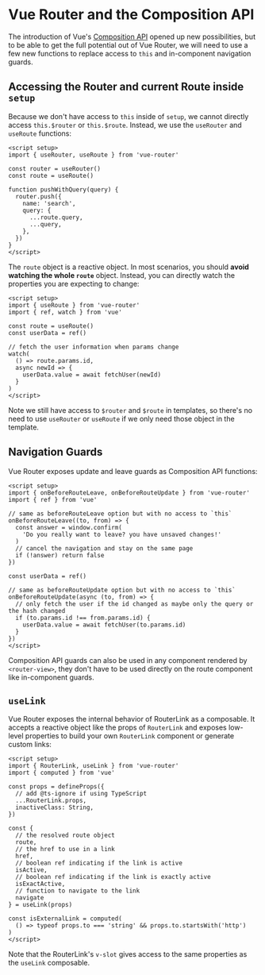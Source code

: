 # Vue Router and the Composition API

<VueSchoolLink
  href="https://vueschool.io/lessons/router-and-the-composition-api"
  title="Learn how to use Vue Router with the Composition API"
/>

The introduction of Vue's [Composition API](https://vuejs.org/guide/extras/composition-api-faq.html) opened up new possibilities, but to be able to get the full potential out of Vue Router, we will need to use a few new functions to replace access to `this` and in-component navigation guards.

## Accessing the Router and current Route inside `setup`

Because we don't have access to `this` inside of `setup`, we cannot directly access `this.$router` or `this.$route`. Instead, we use the `useRouter` and `useRoute` functions:

```vue
<script setup>
import { useRouter, useRoute } from 'vue-router'

const router = useRouter()
const route = useRoute()

function pushWithQuery(query) {
  router.push({
    name: 'search',
    query: {
      ...route.query,
      ...query,
    },
  })
}
</script>
```

The `route` object is a reactive object. In most scenarios, you should **avoid watching the whole `route`** object. Instead, you can directly watch the properties you are expecting to change:

```vue
<script setup>
import { useRoute } from 'vue-router'
import { ref, watch } from 'vue'

const route = useRoute()
const userData = ref()

// fetch the user information when params change
watch(
  () => route.params.id,
  async newId => {
    userData.value = await fetchUser(newId)
  }
)
</script>
```

Note we still have access to `$router` and `$route` in templates, so there's no need to use `useRouter` or `useRoute` if we only need those object in the template.

## Navigation Guards

Vue Router exposes update and leave guards as Composition API functions:

```vue
<script setup>
import { onBeforeRouteLeave, onBeforeRouteUpdate } from 'vue-router'
import { ref } from 'vue'

// same as beforeRouteLeave option but with no access to `this`
onBeforeRouteLeave((to, from) => {
  const answer = window.confirm(
    'Do you really want to leave? you have unsaved changes!'
  )
  // cancel the navigation and stay on the same page
  if (!answer) return false
})

const userData = ref()

// same as beforeRouteUpdate option but with no access to `this`
onBeforeRouteUpdate(async (to, from) => {
  // only fetch the user if the id changed as maybe only the query or the hash changed
  if (to.params.id !== from.params.id) {
    userData.value = await fetchUser(to.params.id)
  }
})
</script>
```

Composition API guards can also be used in any component rendered by `<router-view>`, they don't have to be used directly on the route component like in-component guards.

## `useLink`

Vue Router exposes the internal behavior of RouterLink as a composable. It accepts a reactive object like the props of `RouterLink` and exposes low-level properties to build your own `RouterLink` component or generate custom links:

```vue
<script setup>
import { RouterLink, useLink } from 'vue-router'
import { computed } from 'vue'

const props = defineProps({
  // add @ts-ignore if using TypeScript
  ...RouterLink.props,
  inactiveClass: String,
})

const {
  // the resolved route object
  route,
  // the href to use in a link
  href,
  // boolean ref indicating if the link is active
  isActive,
  // boolean ref indicating if the link is exactly active
  isExactActive,
  // function to navigate to the link
  navigate
} = useLink(props)

const isExternalLink = computed(
  () => typeof props.to === 'string' && props.to.startsWith('http')
)
</script>
```

Note that the RouterLink's `v-slot` gives access to the same properties as the `useLink` composable.
